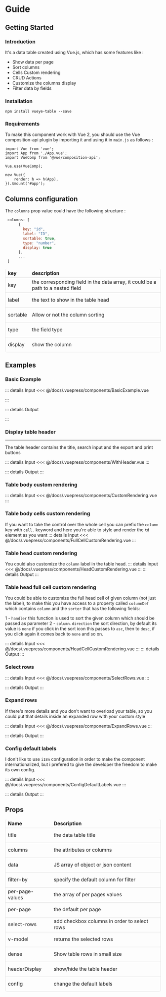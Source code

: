 # Guide

## Getting Started

### Introduction

It's a data table created using Vue.js, which has some features like :

-   Show data per page
-   Sort columns
-   Cells Custom rendering
-   CRUD Actions
-   Customize the columns display
-   Filter data by fields

### Installation

    npm install vueye-table --save

### Requirements

To make this component work with Vue 2, you should use the Vue composition-api plugin by importing it and using it in `main.js` as follows :

```js{3,5}
import Vue from 'vue';
import App from './App.vue';
import VueComp from '@vue/composition-api';

Vue.use(VueComp);

new Vue({
	render: h => h(App),
}).$mount('#app');
```

## Columns configuration

The `columns` prop value could have the following structure :

```js
 columns: [
      {
        key: "id",
        label: "ID",
        sortable: true,
        type: "number",
        display: true
      },
      ...
 ]
```

| key      | description                                                                     |
| -------- | ------------------------------------------------------------------------------- |
| key      | the corresponding field in the data array, it could be a path to a nested field |
| label    | the text to show in the table head                                              |
| sortable | Allow or not the column sorting                                                 |
| type     | the field type                                                                  |
| display  | show the column                                                                 |

## Examples

### Basic Example

::: details Input
<<< @/docs/.vuepress/components/BasicExample.vue

:::

::: details Output

 <BasicExample />

:::

### Display table header

---

The table header contains the title, search input and the export and print buttons

::: details Input
<<< @/docs/.vuepress/components/WithHeader.vue
:::

::: details Output
<WithHeader />
:::

### Table body custom rendering

::: details Input
<<< @/docs/.vuepress/components/CustomRendering.vue
:::

<CustomRendering />

### Table body cells custom rendering
If you want to take the control over the whole cell you can prefix
the `column` key with `cell.` keyword and here you're able to style and render the `td` element as you want 
::: details Input
<<< @/docs/.vuepress/components/FullCellCustomRendering.vue
:::

<FullCellCustomRendering />


### Table head custom rendering

You could also customize the `column` label in the table head. 
::: details Input
<<< @/docs/.vuepress/components/HeadCustomRendering.vue
:::
::: details Output
<HeadCustomRendering />
:::

### Table head full cell custom rendering

 You could be able to customize the full head cell of given column (not just the label), to make this you have access to a property called `columnDef` which contains `column` and the `sorter` that has the following fields:

   1 - `handler` this function is used to sort the given column which should be passed as parameter
   2 - `column.direction` the sort direction, by default its value is `none` if you click in the sort icon this passes to `asc`, then to `desc`, if you click again it comes back to `none` and so on.


::: details Input
<<< @/docs/.vuepress/components/HeadCellCustomRendering.vue
:::
::: details Output
<HeadCellCustomRendering />
:::

### Select rows

::: details Input
<<< @/docs/.vuepress/components/SelectRows.vue
:::

::: details Output
<SelectRows />
:::

### Expand rows

If there's more details and you don't want to overload your table, so you could put that details inside an expanded row with your custom style 

::: details Input
<<< @/docs/.vuepress/components/ExpandRows.vue
:::

::: details Output
<ExpandRows />
:::

### Config default labels
 
 I don't like to use `i18n` configuration in order to make the component internationalized, but i prefered to give the developer the freedom to make its own config. 

::: details Input
<<< @/docs/.vuepress/components/ConfigDefaultLabels.vue
:::

::: details Output
<ConfigDefaultLabels />
:::
## Props

| Name            | Description                                  |
| --------------- | -------------------------------------------- |
| title           | the data table title                         |
| columns         | the attributes or columns                    |
| data            | JS array of object or json content           |
| filter-by       | specify the default column for filter        |
| per-page-values | the array of per pages values                |
| per-page        | the default per page                         |
| select-rows     | add checkbox columns in order to select rows |
| v-model         | returns the selected rows                    |
| dense           | Show table rows in small size                |
| headerDisplay   | show/hide the table header                   |
| config   | change the default labels                   |




<style>
  table{
    border-left: thin solid rgba(0,0,0,0.12);
    border-right: thin solid rgba(0,0,0,0.12);
    border-radius:6px;
  }
 tr:nth-child(2n){
   background-color:inherit;
 }
tbody tr {
        height: 48px;
        text-align: start;

}


th,
td {
  border:none;
    border-bottom: thin solid rgba(0,0,0,0.12);
    text-align:left;
}
.custom-block.details{
  background-color:white;
  background-color: white;
    border: thin solid #70f;
    border-radius: 46px;
}
.custom-block.details summary{
color: #70f;

}
.custom-block.details[open] summary{
   margin-bottom:20px;

}
::-webkit-scrollbar {
    width: 10px;
    border-radius: 5px
}

::-webkit-scrollbar-track {
    background: inherit;
    border-radius: 5px;
}

::-webkit-scrollbar-thumb {
    background: #7700ff;
    border-radius: 5px;
}
</style>
